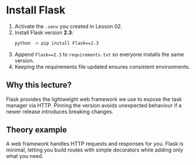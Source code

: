 # Install Flask

1. Activate the `.venv` you created in Lesson 02.
2. Install Flask version **2.3**:
   ```bash
   python -m pip install Flask==2.3
   ```
3. Append `Flask==2.3` to `requirements.txt` so everyone installs the same
   version.
4. Keeping the requirements file updated ensures consistent environments.

## Why this lecture?

Flask provides the lightweight web framework we use to expose the task
manager via HTTP. Pinning the version avoids unexpected behaviour if a newer
release introduces breaking changes.
## Theory example
A web framework handles HTTP requests and responses for you. Flask is minimal, letting you build routes with simple decorators while adding only what you need.
